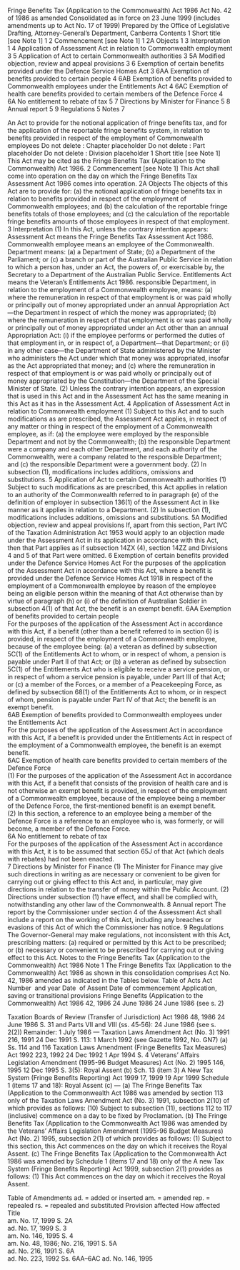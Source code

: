 
Fringe Benefits Tax (Application to the Commonwealth) Act 1986
Act No. 42 of 1986 as amended 
Consolidated as in force on 23 June 1999
(includes amendments up to Act No. 17 of 1999)
Prepared by the Office of Legislative Drafting, Attorney-General’s Department, Canberra
Contents
1	Short title [see Note 1]	1
2	Commencement [see Note 1]	1
2A	Objects	1
3	 Interpretation	1
4	Application of Assessment Act in relation to Commonwealth employment	3
5	Application of Act to certain Commonwealth authorities	3
5A	Modified objection, review and appeal provisions	3
6	Exemption of certain benefits provided under the Defence Service Homes Act	3
6AA	Exemption of benefits provided to certain people	4
6AB	Exemption of benefits provided to Commonwealth employees under the Entitlements Act	4
6AC	Exemption of health care benefits provided to certain members of the Defence Force	4
6A	No entitlement to rebate of tax	5
7	Directions by Minister for Finance	5
8	 Annual report	5
9	Regulations	5
Notes 		7

An Act to provide for the notional application of fringe benefits tax, and for the application of the reportable fringe benefits system, in relation to benefits provided in respect of the employment of Commonwealth employees
Do not delete : Chapter placeholder
Do not delete : Part placeholder
Do not delete : Division placeholder
1  Short title [see Note 1]
		This Act may be cited as the Fringe Benefits Tax (Application to the Commonwealth) Act 1986.
2  Commencement [see Note 1]
		This Act shall come into operation on the day on which the Fringe Benefits Tax Assessment Act 1986 comes into operation.
2A  Objects
		The objects of this Act are to provide for:
	(a)	the notional application of fringe benefits tax in relation to benefits provided in respect of the employment of Commonwealth employees; and
	(b)	the calculation of the reportable fringe benefits totals of those employees; and
	(c)	the calculation of the reportable fringe benefits amounts of those employees in respect of that employment.
3   Interpretation 
	(1)	In this Act, unless the contrary intention appears:
Assessment Act means the Fringe Benefits Tax Assessment Act 1986.
Commonwealth employee means an employee of the Commonwealth.
Department means:
	(a)	a Department of State;
	(b)	a Department of the Parliament; or
	(c)	a branch or part of the Australian Public Service in relation to which a person has, under an Act, the powers of, or exercisable by, the Secretary to a Department of the Australian Public Service.
Entitlements Act means the Veteran’s Entitlements Act 1986.
responsible Department, in relation to the employment of a Commonwealth employee, means:
	(a)	where the remuneration in respect of that employment is or was paid wholly or principally out of money appropriated under an annual Appropriation Act—the Department in respect of which the money was appropriated;
	(b)	where the remuneration in respect of that employment is or was paid wholly or principally out of money appropriated under an Act other than an annual Appropriation Act:
	(i)	if the employee performs or performed the duties of that employment in, or in respect of, a Department—that Department; or
	(ii)	in any other case—the Department of State administered by the Minister who administers the Act under which that money was appropriated, insofar as the Act appropriated that money; and
	(c)	where the remuneration in respect of that employment is or was paid wholly or principally out of money appropriated by the Constitution—the Department of the Special Minister of State.
	(2)	Unless the contrary intention appears, an expression that is used in this Act and in the Assessment Act has the same meaning in this Act as it has in the Assessment Act.
4  Application of Assessment Act in relation to Commonwealth employment
	(1)	Subject to this Act and to such modifications as are prescribed, the Assessment Act applies, in respect of any matter or thing in respect of the employment of a Commonwealth employee, as if:
	(a)	the employee were employed by the responsible Department and not by the Commonwealth;
	(b)	the responsible Department were a company and each other Department, and each authority of the Commonwealth, were a company related to the responsible Department; and
	(c)	the responsible Department were a government body.
	(2)	In subsection (1), modifications includes additions, omissions and substitutions.
5  Application of Act to certain Commonwealth authorities
	(1)	Subject to such modifications as are prescribed, this Act applies in relation to an authority of the Commonwealth referred to in paragraph (e) of the definition of employer in subsection 136(1) of the Assessment Act in like manner as it applies in relation to a Department.
	(2)	In subsection (1), modifications includes additions, omissions and substitutions.
5A  Modified objection, review and appeal provisions
		If, apart from this section, Part IVC of the Taxation Administration Act 1953 would apply to an objection made under the Assessment Act in its  application in accordance with this Act, then that Part applies as if  subsection 14ZX (4), section 14ZZ and Divisions 4 and 5 of that Part were omitted.
6  Exemption of certain benefits provided under the Defence Service Homes Act 
		For the purposes of the application of the Assessment Act in accordance with this Act, where a benefit is provided under the Defence Service Homes Act 1918 in respect of the employment of a Commonwealth employee by reason of the employee being an eligible person within the meaning of that Act otherwise than by virtue of paragraph (h) or (i) of the definition of Australian Soldier in subsection 4(1) of that Act, the benefit is an exempt benefit.
6AA  Exemption of benefits provided to certain people  
		For the purposes of the application of the Assessment Act in accordance with this Act, if a benefit (other than a benefit referred to in section 6) is provided, in respect of the employment of a Commonwealth employee, because of the employee being:
	(a)	a veteran as defined by subsection 5C(1) of the Entitlements Act to whom, or in respect of whom, a pension is payable under Part II of that Act;  or
	(b)	a veteran as defined by subsection 5C(1) of the Entitlements Act who is eligible to receive a service pension, or in respect of whom a service pension is payable, under Part III of that Act; or
	(c)	a member of the Forces, or a member of a Peacekeeping Force, as defined by subsection 68(1) of the Entitlements Act to whom, or in respect of whom, pension is payable under Part IV of that Act;
the benefit is an exempt benefit.  
6AB  Exemption of benefits provided to Commonwealth employees under the  Entitlements Act  
		For the purposes of the application of the Assessment Act in accordance with this Act, if a benefit is provided under the Entitlements Act in respect of the employment of a Commonwealth employee, the benefit is an exempt  benefit.  
6AC  Exemption of health care benefits provided to certain members of the Defence  Force  
	(1)	For the purposes of the application of the Assessment Act in accordance with this Act, if a benefit that consists of the provision of health care and is not otherwise an exempt benefit is provided, in respect of the employment of a Commonwealth employee, because of the employee being a member of the Defence Force, the first-mentioned benefit is an exempt benefit.  
	(2)	In this section, a reference to an employee being a member of the  Defence Force is a reference to an employee who is, was formerly, or will become, a member of the Defence Force.  
6A  No entitlement to rebate of tax  
		For the purposes of the application of the Assessment Act in accordance  with this Act, it is to be assumed that section 65J of that Act (which deals with rebates) had not been enacted.  
7  Directions by Minister for Finance
	(1)	The Minister for Finance may give such directions in writing as are necessary or convenient to be given for carrying out or giving effect to this Act and, in particular, may give directions in relation to the transfer of money within the Public Account.
	(2)	Directions under subsection (1) have effect, and shall be complied with, notwithstanding any other law of the Commonwealth.
8   Annual report
		The report by the Commissioner under section 4 of the Assessment Act shall include a report on the working of this Act, including any breaches or evasions of this Act of which the Commissioner has notice.
9  Regulations
		The Governor-General may make regulations, not inconsistent with this Act, prescribing matters:
	(a)	required or permitted by this Act to be prescribed; or
	(b)	necessary or convenient to be prescribed for carrying out or giving effect to this Act.
Notes to the Fringe Benefits Tax (Application to the Commonwealth) Act 1986
Note 1
The Fringe Benefits Tax (Application to the Commonwealth) Act 1986 as shown in this consolidation comprises Act No. 42, 1986 amended as indicated in the Tables below.
Table of Acts
Act
Number  and year
Date  of Assent
Date of commencement
Application, saving or transitional provisions
Fringe Benefits (Application to the Commonwealth) Act 1986 
42, 1986
24 June 1986
24 June 1986 (see s. 2)

Taxation Boards of Review (Transfer of Jurisdiction) Act 1986
48, 1986
24 June 1986
S. 31 and Parts VII and VIII (ss. 45‑56): 24 June 1986 (see s. 2(2)) Remainder: 1 July 1986
—
Taxation Laws Amendment Act (No. 3) 1991
216, 1991
24 Dec 1991
S. 113: 1 March 1992 (see Gazette 1992, No. GN7) (a)
Ss. 114 and 116
Taxation Laws Amendment (Fringe Benefits Tax Measures) Act 1992
223, 1992
24 Dec 1992
1 Apr 1994
S. 4
Veterans’ Affairs Legislation Amendment (1995-96 Budget Measures) Act (No. 2) 1995
146, 1995
12 Dec 1995
S. 3(5): Royal Assent (b)
Sch. 13 (item 3)
A New Tax System (Fringe Benefits Reporting) Act 1999
17, 1999
19 Apr 1999
Schedule 1 (items 17 and 18): Royal Assent (c)
—
(a)	The Fringe Benefits Tax (Application to the Commonwealth Act 1986 was amended by section 113 only of the Taxation Laws Amendment Act (No. 3) 1991, subsection 2(10) of which provides as follows:
	(10)	Subject to subsection (11), sections 112 to 117 (inclusive) commence on a day to be fixed by Proclamation.
(b)	The Fringe Benefits Tax (Application to the Commonwealth Act 1986 was amended by the Veterans’ Affairs Legislation Amendment (1995-96 Budget Measures) Act (No. 2) 1995, subsection 2(1) of which provides as follows:
	(1)	Subject to this section, this Act commences on the day on which it receives the Royal Assent.
(c)	The Fringe Benefits Tax (Application to the Commonwealth Act 1986 was amended by Schedule 1 (items 17 and 18) only of the A new Tax System (Fringe Benefits Reporting) Act 1999, subsection 2(1) provides as follows:
	(1)	This Act commences on the day on which it receives the Royal Assent.

Table of Amendments
ad. = added or inserted      am. = amended      rep. = repealed      rs. = repealed and substituted
Provision affected
How affected
Title	
am. No. 17, 1999
S. 2A	
ad. No. 17, 1999
S. 3	
am. No. 146, 1995
S. 4 	
am. No. 48, 1986; No. 216, 1991
S. 5A	
ad. No. 216, 1991
S. 6A	
ad. No. 223, 1992
Ss. 6AA–6AC	
ad. No. 146, 1995


